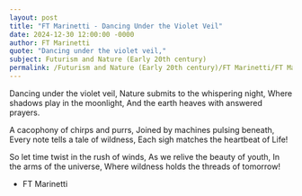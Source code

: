 ```yaml
---
layout: post
title: "FT Marinetti - Dancing Under the Violet Veil"
date: 2024-12-30 12:00:00 -0000
author: FT Marinetti
quote: "Dancing under the violet veil,"
subject: Futurism and Nature (Early 20th century)
permalink: /Futurism and Nature (Early 20th century)/FT Marinetti/FT Marinetti - Dancing Under the Violet Veil
---
```


Dancing under the violet veil,
Nature submits to the whispering night,
Where shadows play in the moonlight,
And the earth heaves with answered prayers.

A cacophony of chirps and purrs,
Joined by machines pulsing beneath,
Every note tells a tale of wildness,
Each sigh matches the heartbeat of Life!

So let time twist in the rush of winds,
As we relive the beauty of youth,
In the arms of the universe,
Where wildness holds the threads of tomorrow!

- FT Marinetti
